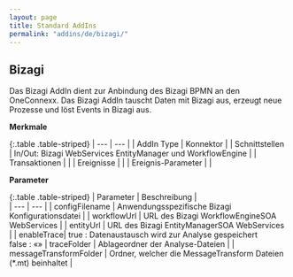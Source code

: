 ```yaml
---
layout: page
title: Standard AddIns
permalink: "addins/de/bizagi/"
---
```


## Bizagi

Das Bizagi AddIn dient zur Anbindung des Bizagi BPMN an den OneConnexx. Das Bizagi AddIn tauscht Daten mit Bizagi aus, erzeugt neue Prozesse und löst Events in Bizagi aus.

__Merkmale__

{:.table .table-striped}
| --- | --- |
| AddIn Type | Konnektor |
| Schnittstellen | In/Out: Bizagi WebServices EntityManager und WorkflowEngine |
| Transaktionen |  |
| Ereignisse |  |
| Ereignis-Parameter |  |

__Parameter__

{:.table .table-striped}
| Parameter | Beschreibung |                      
| --- | --- |
| configFilename | Anwendungsspezifische Bizagi Konfigurationsdatei |
| workflowUrl | URL des Bizagi WorkflowEngineSOA WebServices |
| entityUrl | URL des Bizagi EntityManagerSOA WebServices |
| enableTrace| true	: Datenaustausch wird zur Analyse gespeichert<br/> false : «»
| traceFolder | Ablageordner der Analyse-Dateien |
| messageTransformFolder | Ordner, welcher die MessageTransform Dateien (*.mt) beinhaltet |


<!-- __Anwendungsbeispiele__ -->
